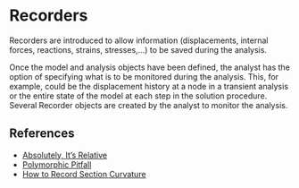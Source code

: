 # Recorders
Recorders are introduced to allow information (displacements, internal forces, reactions, strains, stresses,...) to be saved during the analysis.

Once the model and analysis objects have been defined, the analyst has the option of specifying what is to be monitored during the analysis. This, for example, could be the displacement history at a node in a transient analysis or the entire state of the model at each step in the solution procedure. Several Recorder objects are created by the analyst to monitor the analysis.


## References

- [Absolutely, It’s Relative](https://portwooddigital.com/2021/07/05/absolutely-its-relative/)
- [Polymorphic Pitfall](https://portwooddigital.com/2021/07/18/polymorphic-pitfall/)
- [How to Record Section Curvature](https://portwooddigital.com/2022/04/10/how-to-record-section-curvature/)
